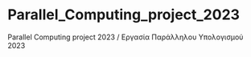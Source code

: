# Parallel_Computing_project_2023
Parallel Computing project 2023 / Εργασία Παράλληλου Υπολογισμού 2023
